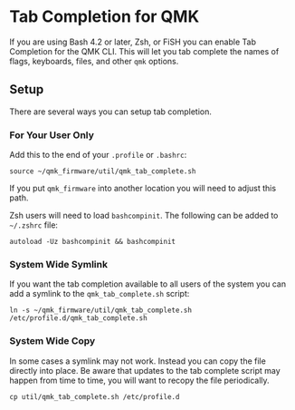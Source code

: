 # Tab Completion for QMK

If you are using Bash 4.2 or later, Zsh, or FiSH you can enable Tab Completion for the QMK CLI. This will let you tab complete the names of flags, keyboards, files, and other `qmk` options.

## Setup

There are several ways you can setup tab completion.

### For Your User Only

Add this to the end of your `.profile` or `.bashrc`:

    source ~/qmk_firmware/util/qmk_tab_complete.sh

If you put `qmk_firmware` into another location you will need to adjust this path.

Zsh users will need to load `bashcompinit`. The following can be added to `~/.zshrc` file:

    autoload -Uz bashcompinit && bashcompinit

### System Wide Symlink

If you want the tab completion available to all users of the system you can add a symlink to the `qmk_tab_complete.sh` script:

    ln -s ~/qmk_firmware/util/qmk_tab_complete.sh /etc/profile.d/qmk_tab_complete.sh

### System Wide Copy

In some cases a symlink may not work. Instead you can copy the file directly into place. Be aware that updates to the tab complete script may happen from time to time, you will want to recopy the file periodically.

    cp util/qmk_tab_complete.sh /etc/profile.d
